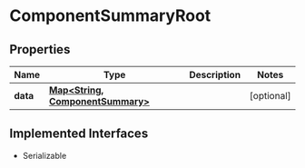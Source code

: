 

# ComponentSummaryRoot


## Properties

Name | Type | Description | Notes
------------ | ------------- | ------------- | -------------
**data** | [**Map&lt;String, ComponentSummary&gt;**](ComponentSummary.md) |  |  [optional]


## Implemented Interfaces

* Serializable


